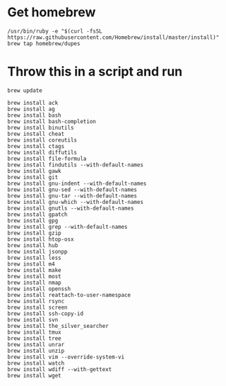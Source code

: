 # Get homebrew

    /usr/bin/ruby -e "$(curl -fsSL https://raw.githubusercontent.com/Homebrew/install/master/install)"
    brew tap homebrew/dupes

# Throw this in a script and run

    brew update

    brew install ack
    brew install ag
    brew install bash
    brew install bash-completion
    brew install binutils
    brew install cheat
    brew install coreutils
    brew install ctags
    brew install diffutils
    brew install file-formula
    brew install findutils --with-default-names
    brew install gawk
    brew install git
    brew install gnu-indent --with-default-names
    brew install gnu-sed --with-default-names
    brew install gnu-tar --with-default-names
    brew install gnu-which --with-default-names
    brew install gnutls --with-default-names
    brew install gpatch
    brew install gpg
    brew install grep --with-default-names
    brew install gzip
    brew install htop-osx
    brew install hub
    brew install jsonpp
    brew install less
    brew install m4
    brew install make
    brew install most
    brew install nmap
    brew install openssh
    brew install reattach-to-user-namespace
    brew install rsync
    brew install screen
    brew install ssh-copy-id
    brew install svn
    brew install the_silver_searcher
    brew install tmux
    brew install tree
    brew install unrar
    brew install unzip
    brew install vim --override-system-vi
    brew install watch
    brew install wdiff --with-gettext
    brew install wget
